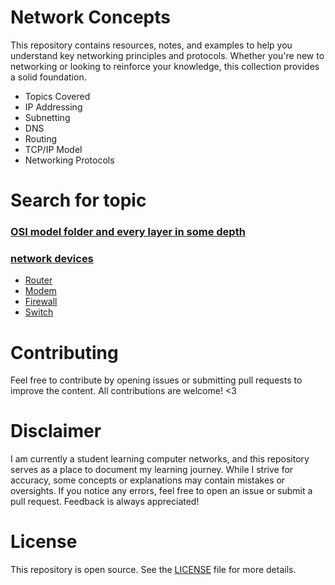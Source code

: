 # Network Concepts
This repository contains resources, notes, and examples to help you understand key networking principles and protocols. Whether you're new to networking or looking to reinforce your knowledge, this collection provides a solid foundation.

- Topics Covered
- IP Addressing
- Subnetting
- DNS
- Routing
- TCP/IP Model
- Networking Protocols

# Search for topic
### [OSI model folder and every layer in some depth](https://github.com/yosefther/network-concepts/tree/main/OSI%20model)
### [network devices](https://github.com/yosefther/network-concepts/tree/main/Networking%20Devices)
- [Router](https://github.com/yosefther/network-concepts/blob/main/Networking%20Devices/router.md)
- [Modem](https://github.com/yosefther/network-concepts/blob/main/Networking%20Devices/modem.md)
- [Firewall](https://github.com/yosefther/network-concepts/blob/main/Networking%20Devices/firewall.md)
- [Switch](https://github.com/yosefther/network-concepts/blob/main/Networking%20Devices/switch.md)
  
# Contributing
Feel free to contribute by opening issues or submitting pull requests to improve the content. All contributions are welcome! <3

# Disclaimer
I am currently a student learning computer networks, and this repository serves as a place to document my learning journey. While I strive for accuracy, some concepts or explanations may contain mistakes or oversights. If you notice any errors, feel free to open an issue or submit a pull request. Feedback is always appreciated!



# License
This repository is open source. See the [LICENSE](https://github.com/yosefther/network-concepts/blob/main/LICENSE) file for more details.
